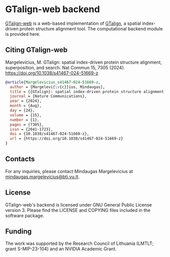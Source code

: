 # GTalign-web backend

[GTalign-web](https://bioinformatics.lt/comer/gtalign) is a web-based 
implementation of [GTalign](https://github.com/minmarg/gtalign_alpha), a 
spatial index-driven protein structure alignment tool. 
The computational backend module is provided here.

## Citing GTalign-web

Margelevicius, M. GTalign: spatial index-driven protein structure alignment, 
superposition, and search. Nat Commun 15, 7305 (2024). 
https://doi.org/10.1038/s41467-024-51669-z

```bibtex
@article{Margelevicius_s41467-024-51669-z,
  author = {Margelevi{\v{c}}ius, Mindaugas},
  title = {{GTalign}: spatial index-driven protein structure alignment, superposition, and search},
  journal = {Nature Communications},
  year = {2024},
  month = {Aug},
  day = {24},
  volume = {15},
  number = {1},
  pages = {7305},
  issn = {2041-1723},
  doi = {10.1038/s41467-024-51669-z},
  url = {https://doi.org/10.1038/s41467-024-51669-z}
}
```

## Contacts

For any inquiries, please contact Mindaugas Margelevicius at
[mindaugas.margelevicius@bti.vu.lt](mailto:mindaugas.margelevicius@bti.vu.lt).

## License

GTalign-web's backend is licensed under GNU General Public License version 3. 
Please find the LICENSE and COPYING files included in the software package.

## Funding

The work was supported by the Research Council of Lithuania (LMTLT; 
grant S-MIP-23-104) and an NVIDIA Academic Grant.

